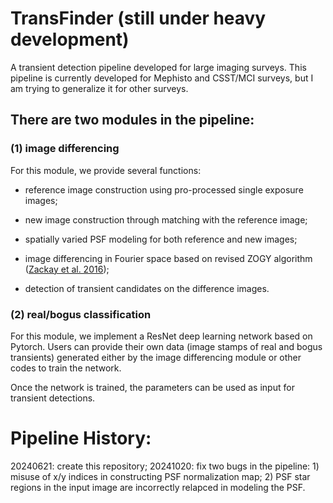 # TransFinder (still under heavy development)

A transient detection pipeline developed for large imaging surveys. This pipeline is currently developed for Mephisto and CSST/MCI surveys, but I am trying to generalize it for other surveys.

## There are two modules in the pipeline: 
### (1) image differencing
For this module, we provide several functions: 
* reference image construction using pro-processed single exposure images; 

* new image construction through matching with the reference image; 

* spatially varied PSF modeling for both reference and new images; 

* image differencing in Fourier space based on revised ZOGY algorithm ([Zackay et al. 2016](https://ui.adsabs.harvard.edu/abs/2016ApJ...830...27Z/abstract));

* detection of transient candidates on the difference images.

### (2) real/bogus classification
For this module, we implement a ResNet deep learning network based on Pytorch. Users can provide their own data (image stamps of real and bogus transients) generated either by the image differencing module or other codes to train the network. 

Once the network is trained, the parameters can be used as input for transient detections.

Pipeline History:
===================
20240621: create this repository;
20241020: fix two bugs in the pipeline: 1) misuse of x/y indices in constructing PSF normalization map; 2) PSF star regions in the input image are incorrectly relapced in modeling the PSF.
